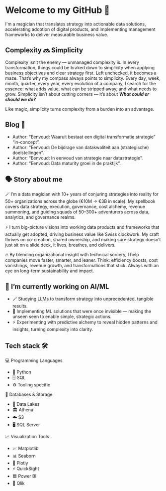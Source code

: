 # Welcome to my GitHub 👋

I'm a magician that translates strategy into actionable data solutions, accelerating adoption of digital products, and
implementing management frameworks to deliver measurable business value.

## Complexity 🔜 Simplicity
Complexity isn’t the enemy — unmanaged complexity is. In every transformation, things could be braked down to simplicity when applying business objectives and clear strategy first. Left unchecked, it becomes a maze.
That’s why my compass always points to simplicity. Every day, week, month, quarter, every year, every evolution of a company, I search for the essence: what adds value, what can be stripped away, and what needs to grow.
Simplicity isn’t about cutting corners — it’s about _**What could or should we do?**_ 

Like magic, simplicity turns complexity from a burden into an advantage.

## Blog 📑
- Author:  “Eenvoud: Waaruit bestaat een digital transformatie strategie”  “in-concept”.
- Author:  “Eenvoud: De bijdrage van datakwaliteit aan (strategische) doelstellingen”.
- Author:   “Eenvoud: In eenvoud van strategie naar datastrategie”.
- Author:   “Eenvoud: Data maturity groei in de praktijk”.

## 🗣 Story about me
🪄 I’m a data magician with 10+ years of conjuring strategies into reality for 50+ organizations across the globe (€10M → €3B in scale). My spellbook covers data strategy, execution, governance, cost alchemy, revenue summoning, and guiding squads of 50–300+ adventurers across data, analytics, and governance realms.

⚡ I turn big-picture visions into working data products and frameworks that actually get adopted, driving business value like Swiss clockwork. My craft thrives on co-creation, shared ownership, and making sure strategy doesn’t just sit on a slide deck, it lives, breathes, and delivers.

🔥 By blending organizational insight with technical sorcery, I help companies move faster, smarter, and leaner. Think: efficiency boosts, cost vanishings, revenue growth, and transformations that stick. Always with an eye on long-term sustainability and impact.

## 🔭 I’m currently working on AI/ML
- 🪄 Studying LLMs to transform strategy into unprecedented, tangible results.
- 🔮 Implementing ML solutions that were once invisible — making the unseen seen to enable simple, strategic actions.
- ⚡ Experimenting with predictive alchemy to reveal hidden patterns and insights, turning complexity into clarity.

## Tech stack 🛠️

💻 Programming Languages
- 🐍 Python
- 🗄️ SQL
- ⚙️ Tooling specific

💾 Databases & Storage
- 🌊 Data Lakes
- 🏛️ Athena
- ☁️ S3
- 🖥️ SQL Server

📈 Visualization Tools
- 📈 Matplotlib
- 📊 Seaborn
- 🔗 Plotly
- ⚡ QuickSight
- 🟦 Power BI
- 🎯 Qlik


<!--
**WouterLely/WouterLely** is a ✨ _special_ ✨ repository because its `README.md` (this file) appears on your GitHub profile.

Here are some ideas to get you started:

- 🔭 I’m currently working on ...
- 🌱 I’m currently learning ...
- 👯 I’m looking to collaborate on ...
- 🤔 I’m looking for help with ...
- 💬 Ask me about ...
- 😄 Pronouns: ...
- ⚡ Fun fact: ...
-->
